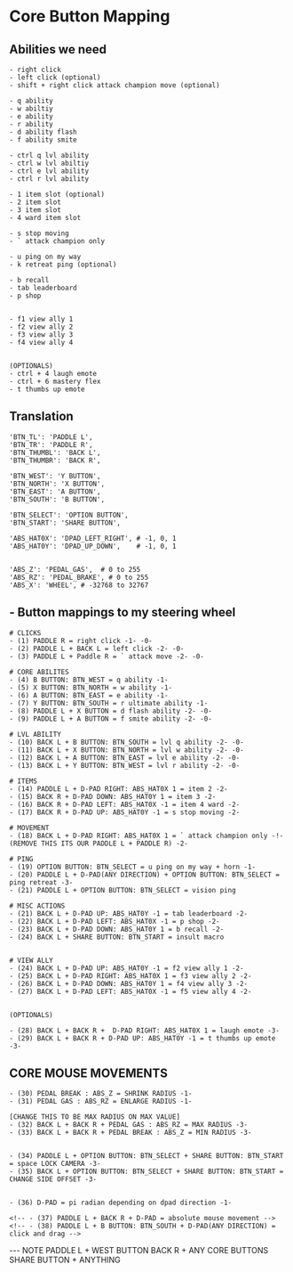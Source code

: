 # Core Button Mapping

## Abilities we need
    - right click
    - left click (optional)
    - shift + right click attack champion move (optional)

    - q ability 
    - w abiltiy
    - e ability 
    - r ability
    - d ability flash
    - f ability smite

    - ctrl q lvl ability 
    - ctrl w lvl abiltiy
    - ctrl e lvl ability 
    - ctrl r lvl ability

    - 1 item slot (optional)
    - 2 item slot
    - 3 item slot
    - 4 ward item slot

    - s stop moving
    - ` attack champion only

    - u ping on my way
    - k retreat ping (optional)

    - b recall
    - tab leaderboard
    - p shop


    - f1 view ally 1
    - f2 view ally 2 
    - f3 view ally 3 
    - f4 view ally 4


    (OPTIONALS)
    - ctrl + 4 laugh emote
    - ctrl + 6 mastery flex
    - t thumbs up emote

## Translation
    'BTN_TL': 'PADDLE L',
    'BTN_TR': 'PADDLE R',
    'BTN_THUMBL': 'BACK L',
    'BTN_THUMBR': 'BACK R',

    'BTN_WEST': 'Y BUTTON',
    'BTN_NORTH': 'X BUTTON',
    'BTN_EAST': 'A BUTTON',
    'BTN_SOUTH': 'B BUTTON',

    'BTN_SELECT': 'OPTION BUTTON',
    'BTN_START': 'SHARE BUTTON',

    'ABS_HAT0X': 'DPAD_LEFT_RIGHT', # -1, 0, 1
    'ABS_HAT0Y': 'DPAD_UP_DOWN',    # -1, 0, 1

    
    'ABS_Z': 'PEDAL_GAS',  # 0 to 255
    'ABS_RZ': 'PEDAL_BRAKE', # 0 to 255
    'ABS_X': 'WHEEL', # -32768 to 32767
        

## - Button mappings to my steering wheel 
    # CLICKS
    - (1) PADDLE R = right click -1- -0-
    - (2) PADDLE L + BACK L = left click -2- -0-
    - (3) PADDLE L + Paddle R = ` attack move -2- -0-

    # CORE ABILITES
    - (4) B BUTTON: BTN_WEST = q ability -1-
    - (5) X BUTTON: BTN_NORTH = w ability -1-
    - (6) A BUTTON: BTN_EAST = e ability -1-
    - (7) Y BUTTON: BTN_SOUTH = r ultimate ability -1-
    - (8) PADDLE L + X BUTTON = d flash ability -2- -0-
    - (9) PADDLE L + A BUTTON = f smite ability -2- -0-

    # LVL ABILITY
    - (10) BACK L + B BUTTON: BTN_SOUTH = lvl q ability -2- -0-
    - (11) BACK L + X BUTTON: BTN_NORTH = lvl w ability -2- -0-
    - (12) BACK L + A BUTTON: BTN_EAST = lvl e ability -2- -0-
    - (13) BACK L + Y BUTTON: BTN_WEST = lvl r ability -2- -0-

    # ITEMS
    - (14) PADDLE L + D-PAD RIGHT: ABS_HAT0X 1 = item 2 -2-
    - (15) BACK R + D-PAD DOWN: ABS_HAT0Y 1 = item 3 -2-
    - (16) BACK R + D-PAD LEFT: ABS_HAT0X -1 = item 4 ward -2-
    - (17) BACK R + D-PAD UP: ABS_HAT0Y -1 = s stop moving -2-

    # MOVEMENT
    - (18) BACK L + D-PAD RIGHT: ABS_HAT0X 1 = ` attack champion only -!-(REMOVE THIS ITS OUR PADDLE L + PADDLE R) -2-

    # PING
    - (19) OPTION BUTTON: BTN_SELECT = u ping on my way + horn -1-
    - (20) PADDLE L + D-PAD(ANY DIRECTION) + OPTION BUTTON: BTN_SELECT = ping retreat -3-
    - (21) PADDLE L + OPTION BUTTON: BTN_SELECT = vision ping 

    # MISC ACTIONS 
    - (21) BACK L + D-PAD UP: ABS_HAT0Y -1 = tab leaderboard -2-
    - (22) BACK L + D-PAD LEFT: ABS_HAT0X -1 = p shop -2-
    - (23) BACK L + D-PAD DOWN: ABS_HAT0Y 1 = b recall -2-
    - (24) BACK L + SHARE BUTTON: BTN_START = insult macro


    # VIEW ALLY
    - (24) BACK L + D-PAD UP: ABS_HAT0Y -1 = f2 view ally 1 -2-
    - (25) BACK L + D-PAD RIGHT: ABS_HAT0X 1 = f3 view ally 2 -2-
    - (26) BACK L + D-PAD DOWN: ABS_HAT0Y 1 = f4 view ally 3 -2-
    - (27) BACK L + D-PAD LEFT: ABS_HAT0X -1 = f5 view ally 4 -2-


    (OPTIONALS)

    - (28) BACK L + BACK R +  D-PAD RIGHT: ABS_HAT0X 1 = laugh emote -3-
    - (29) BACK L + BACK R + D-PAD UP: ABS_HAT0Y -1 = t thumbs up emote -3-

## CORE MOUSE MOVEMENTS
    - (30) PEDAL BREAK : ABS_Z = SHRINK RADIUS -1-
    - (31) PEDAL GAS : ABS_RZ = ENLARGE RADIUS -1-

    [CHANGE THIS TO BE MAX RADIUS ON MAX VALUE]
    - (32) BACK L + BACK R + PEDAL GAS : ABS_RZ = MAX RADIUS -3-
    - (33) BACK L + BACK R + PEDAL BREAK : ABS_Z = MIN RADIUS -3-


    - (34) PADDLE L + OPTION BUTTON: BTN_SELECT + SHARE BUTTON: BTN_START = space LOCK CAMERA -3-
    - (35) BACK L + OPTION BUTTON: BTN_SELECT + SHARE BUTTON: BTN_START = CHANGE SIDE OFFSET -3-


    - (36) D-PAD = pi radian depending on dpad direction -1-

    <!-- - (37) PADDLE L + BACK R + D-PAD = absolute mouse movement -->
    <!-- - (38) PADDLE L + B BUTTON: BTN_SOUTH + D-PAD(ANY DIRECTION) = click and drag -->



--- NOTE 
PADDLE L + WEST BUTTON
BACK R + ANY CORE BUTTONS
SHARE BUTTON + ANYTHING 